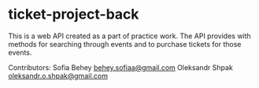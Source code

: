 # ticket-project-back

This is a web API created as a part of practice work.
The API provides with methods for searching through events and to purchase tickets for those events.

Contributors:
	Sofia Behey		behey.sofiaa@gmail.com
	Oleksandr Shpak oleksandr.o.shpak@gmail.com